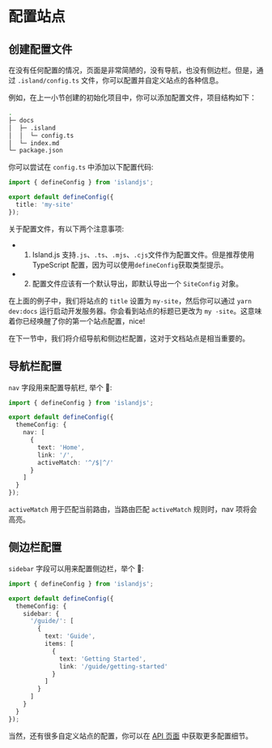 # 配置站点

## 创建配置文件

在没有任何配置的情况，页面是非常简陋的，没有导航，也没有侧边栏。但是，通过 `.island/config.ts` 文件，你可以配置并自定义站点的各种信息。

例如，在上一小节创建的初始化项目中，你可以添加配置文件，项目结构如下：

```bash
.
├─ docs
│  ├─ .island
│  │  └─ config.ts
│  └─ index.md
└─ package.json
```

你可以尝试在 `config.ts` 中添加以下配置代码:

```ts
import { defineConfig } from 'islandjs';

export default defineConfig({
  title: 'my-site'
});
```

关于配置文件，有以下两个注意事项:

- 1. Island.js 支持`.js`、`.ts`、`.mjs`、`.cjs`文件作为配置文件。但是推荐使用 TypeScript 配置，因为可以使用`defineConfig`获取类型提示。

- 2. 配置文件应该有一个默认导出，即默认导出一个 `SiteConfig` 对象。

在上面的例子中，我们将站点的 `title` 设置为 `my-site`，然后你可以通过 `yarn dev:docs` 运行启动开发服务器。你会看到站点的标题已更改为 `my -site`。这意味着你已经唤醒了你的第一个站点配置，nice!

在下一节中，我们将介绍导航和侧边栏配置，这对于文档站点是相当重要的。

## 导航栏配置

`nav` 字段用来配置导航栏, 举个 🌰:

```ts
import { defineConfig } from 'islandjs';

export default defineConfig({
  themeConfig: {
    nav: [
      {
        text: 'Home',
        link: '/',
        activeMatch: '^/$|^/'
      }
    ]
  }
});
```

`activeMatch` 用于匹配当前路由，当路由匹配 `activeMatch` 规则时，nav 项将会高亮。

## 侧边栏配置

`sidebar` 字段可以用来配置侧边栏，举个 🌰:

```ts
import { defineConfig } from 'islandjs';

export default defineConfig({
  themeConfig: {
    sidebar: {
      '/guide/': [
        {
          text: 'Guide',
          items: [
            {
              text: 'Getting Started',
              link: '/guide/getting-started'
            }
          ]
        }
      ]
    }
  }
});
```

当然，还有很多自定义站点的配置，你可以在 [API 页面](/zh/api/index) 中获取更多配置细节。
